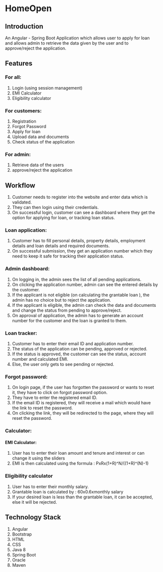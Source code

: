 # HomeOpen

## Introduction 
An Angular - Spring Boot Application which allows user to apply for loan and allows admin to retrieve the data given by the user and to approve/reject the application.

## Features
### For all:
1. Login (using session management)
2. EMI Calculator
3. Eligibility calculator

### For customers:
1. Registration
2. Forgot Password
3. Apply for loan
4. Upload data and documents
5. Check status of the application
### For admin:
1. Retrieve data of the users 
2. approve/reject the application

## Workflow
1. Customer needs to register into the website and enter data which is validated.
2. They can then login using their credentials.
3. On successful login, customer can see a dashboard where they get the option for applying for loan, or tracking loan status.

### Loan application:
1. Customer has to fill personal details, property details, employment details and loan details and required documents.
2. On successful submission, they get an application number which they need to keep it safe for tracking their application status.

### Admin dashboard:
1. On logging in, the admin sees the list of all pending applications.
2. On clicking the application number, admin can see the entered details by the customer.
3. If the applicant is not eligible (on calculating the grantable loan ), the admin has no choice but to reject the application.
4. If the applicant is eligible, the admin can check the data and documents and change the status from pending to approve/reject.
5. On approval of application, the admin has to generate an account number for the customer and the loan is granted to them.

### Loan tracker:
1. Customer has to enter their email ID and application number.
2. The status of the application can be pending, approved or rejected.
3. If the status is approved, the customer can see the status, account number and calculated EMI.
4. Else, the user only gets to see pending or rejected.

### Forgot password:
1. On login page, if the user has forgotten the password or wants to reset it, they have to click on forgot password option.
2. They have to enter the registered email ID.
3. If the email ID is registered, they will receive a mail which would have the link to reset the password.
4. On clicking the link, they will be redirected to the page, where they will reset the password.

### Calculator:
#### EMI Calculator:
1. User has to enter their loan amount and tenure and interest or can change it using the sliders
2. EMI is then calculated using the formula :
PxRx(1+R)^N/((1+R)^(N)-1)

### Eligibility calculator 
1. User has to enter their monthly salary.
2. Grantable loan is calculated by :
60x0.6xmonthly salary
3. If your desired loan is less than the grantable loan, it can be accepted, else it will be rejected.

## Technology Stack
1. Angular
2. Bootstrap
3. HTML
4. CSS
5. Java 8
6. Spring Boot
7. Oracle 
8. Maven
